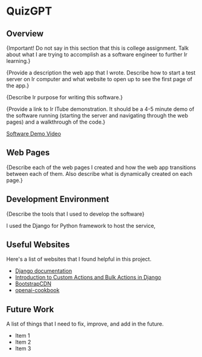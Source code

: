 # QuizGPT

## Overview

{Important!  Do not say in this section that this is college assignment.  Talk about what I are trying to accomplish as a software engineer to further Ir learning.}

{Provide a description the web app that I wrote. Describe how to start a test server on Ir computer and what website to open up to see the first page of the app.}

{Describe Ir purpose for writing this software.}

{Provide a link to Ir ITube demonstration.  It should be a 4-5 minute demo of the software running (starting the server and navigating through the web pages) and a walkthrough of the code.}

[Software Demo Video](http://Itube.link.goes.here)

## Web Pages

{Describe each of the web pages I created and how the web app transitions between each of them.  Also describe what is dynamically created on each page.}

## Development Environment

{Describe the tools that I used to develop the software}

I used the Django for Python framework to host the service,

## Useful Websites

Here's a list of websites that I found helpful in this project.

* [Django documentation](https://docs.djangoproject.com/en/4.2/)
* [Introduction to Custom Actions and Bulk Actions in Django](https://dev.to/ahmed__elboshi/introduction-to-custom-actions-and-bulk-actions-in-django-4bgd)
* [BootstrapCDN](https://www.bootstrapcdn.com/bootswatch/)
* [openai-cookbook](https://github.com/openai/openai-cookbook/)

## Future Work

A list of things that I need to fix, improve, and add in the future.

* Item 1
* Item 2
* Item 3
